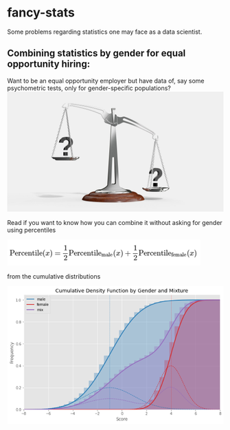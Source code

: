 # fancy-stats
Some problems regarding statistics one may face as a data scientist.

## Combining statistics by gender for equal opportunity hiring:

  Want to be an equal opportunity employer but have data of, say some psychometric tests, only for gender-specific populations? ![equal_opportunity_employer](./pics/equal_opportunity_employer.jpg)

Read if you want to know how you can combine it without asking for gender using percentiles

![formula](./pics/formula.PNG)

from the cumulative distributions

![cdfs](./pics/cdfs.png)